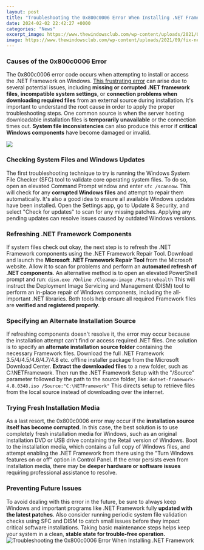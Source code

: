 ```yaml
---
layout: post
title: "Troubleshooting the 0x800c0006 Error When Installing .NET Framework"
date: 2024-02-02 22:42:27 +0000
categories: "News"
excerpt_image: https://www.thewindowsclub.com/wp-content/uploads/2021/09/fix-net-framework-error-0x800c0006-1-500x286.jpg
image: https://www.thewindowsclub.com/wp-content/uploads/2021/09/fix-net-framework-error-0x800c0006-1-500x286.jpg
---
```


### Causes of the 0x800c0006 Error
The 0x800c0006 error code occurs when attempting to install or access the .NET Framework on Windows. [This frustrating error](https://store.fi.io.vn/collection/bulldog) can arise due to several potential issues, including **missing or corrupted .NET framework files**, **incompatible system settings**, or **connection problems when downloading required files** from an external source during installation. 
It's important to understand the root cause in order to apply the proper troubleshooting steps. One common source is when the server hosting downloadable installation files is **temporarily unavailable** or the connection times out. **System file inconsistencies** can also produce this error if **critical Windows components** have become damaged or invalid. 

![](https://www.thewindowsclub.com/wp-content/uploads/2021/09/fix-net-framework-error-0x800c0006.jpg)
### Checking System Files and Windows Updates
The first troubleshooting technique to try is running the Windows System File Checker (SFC) tool to validate core operating system files. To do so, open an elevated Command Prompt window and enter `sfc /scannow`. This will check for any **corrupted Windows files** and attempt to repair them automatically.
It's also a good idea to ensure all available Windows updates have been installed. Open the Settings app, go to Update & Security, and select "Check for updates" to scan for any missing patches. Applying any pending updates can resolve issues caused by outdated Windows versions.
### Refreshing .NET Framework Components 
If system files check out okay, the next step is to refresh the .NET Framework components using the .NET Framework Repair Tool. Download and launch the **Microsoft .NET Framework Repair Tool** from the Microsoft website. Allow it to scan for problems and perform an **automated refresh of .NET components**. 
An alternative method is to open an elevated PowerShell prompt and run:
`dism.exe /Online /Cleanup-image /Restorehealth`
This will instruct the Deployment Image Servicing and Management (DISM) tool to perform an in-place repair of Windows components, including the all-important .NET libraries. Both tools help ensure all required Framework files are **verified and registered properly**.
### Specifying an Alternate Installation Source 
If refreshing components doesn't resolve it, the error may occur because the installation attempt can't find or access required .NET files. One solution is to specify an **alternate installation source folder** containing the necessary Framework files. 
Download the full .NET Framework 3.5/4/4.5/4.6/4.7/4.8 etc. offline installer package from the Microsoft Download Center. **Extract the downloaded files** to a new folder, such as C:\NETFramework. Then run the .NET Framework Setup with the "/Source" parameter followed by the path to the source folder, like:
`dotnet-framework-4.8.0348.iso /Source:"C:\NETFramework"`
This directs setup to retrieve files from the local source instead of downloading over the internet.
### Trying Fresh Installation Media 
As a last resort, the 0x800c0006 error may occur if the **installation source itself has become corrupted**. In this case, the best solution is to use completely fresh installation media for Windows, such as an original installation DVD or USB drive containing the Retail version of Windows.
Boot to the installation media, which contains a full copy of Windows files, and attempt enabling the .NET Framework from there using the "Turn Windows features on or off" option in Control Panel. If the error persists even from installation media, there may be **deeper hardware or software issues** requiring professional assistance to resolve.
### Preventing Future Issues
To avoid dealing with this error in the future, be sure to always keep Windows and important programs like .NET Framework fully **updated with the latest patches**. Also consider running periodic system file validation checks using SFC and DISM to catch small issues before they impact critical software installations. Taking basic maintenance steps helps keep your system in a clean, **stable state for trouble-free operation.**
![Troubleshooting the 0x800c0006 Error When Installing .NET Framework](https://www.thewindowsclub.com/wp-content/uploads/2021/09/fix-net-framework-error-0x800c0006-1-500x286.jpg)